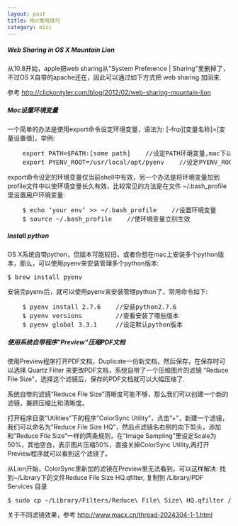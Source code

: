 ```yaml
--- 
layout: post
title: Mac常用技巧
category: misc
---
```


##### Web Sharing in OS X Mountain Lion

从10.8开始，apple把web sharing从"System Preference | Sharing"里删掉了，不过OS X自带的apache还在，因此可以通过如下方式把 web sharing 加回来.

参考 <http://clickontyler.com/blog/2012/02/web-sharing-mountain-lion>

##### Mac设置环境变量

一个简单的办法是使用export命令设定环境变量，语法为: [-fnp][变量名称]=[变量设置值]，举例:

<pre class="prettyprint">
    export PATH=$PATH:[some path]    //设定PATH环境变量,mac下以冒号分隔路径
    export PYENV_ROOT=/usr/local/opt/pyenv    //设定PYENV_ROOT
</pre>

export命令设定的环境变量仅当前shell中有效，另一个办法是将环境变量加到profile文件中以使环境变量长久有效，比较常见的方法是在文件 ~/.bash_profile 里设置用户环境变量:

<pre class="prettyprint">
    $ echo ‘your env’ >> ~/.bash_profile    //设置环境变量
    $ source ~/.bash_profile    //使环境变量立刻生效
</pre>

##### Install python

OS X系统自带python，但版本可能较旧，或者你想在mac上安装多个python版本，那么，可以使用pyenv来安装管理多个python版本:

<pre class="prettyprint">
$ brew install pyenv
</pre>

安装完pyenv后，就可以使用pyenv来安装管理python了，常用命令如下:

<pre class="prettyprint">
    $ pyenv install 2.7.6    //安装python2.7.6
    $ pyenv versions         //查看安装了哪些版本
    $ pyenv global 3.3.1     //设定默认python版本
</pre>

##### 使用系统自带程序”Preview”压缩PDF文档

使用Preview程序打开PDF文档，Duplicate一份新文档，然后保存，在保存时可以选择 Quartz Filter 来更改PDF文档，系统自带了一个压缩图片的滤镜 “Reduce File Size”，选择这个滤镜后，保存的PDF文档就可以大幅压缩了.

系统自带的滤镜”Reduce File Size”清晰度可能不够，那么我们可以创建一个新的滤镜，兼顾压缩比和清晰度。

打开程序目录”Utilities”下的程序”ColorSync Utility”，点击”+”，新建一个滤镜，我们可以命名为”Reduce File Size HQ”，然后点滤镜名右侧的向下剪头，添加和”Reduce File Size”一样的两条规则，在“Image Sampling”里设定Scale为50%，其他空白，表示图片压缩50%，直接关掉ColorSync Utility,再打开Preview程序就可以看到这个滤镜了。

从Lion开始，ColorSync里新加的滤镜在Preview里无法看到，可以这样解决: 找到~/Library下的文件Reduce File Size HQ.qfilter, 复制到 /Library/PDF Services 目录

<pre class="prettyprint">
$ sudo cp ~/Library/Filters/Reduce\ File\ Size\ HQ.qfilter /Library/PDF\ Services/
</pre>

关于不同滤镜效果，参考 <http://www.macx.cn/thread-2024304-1-1.html>